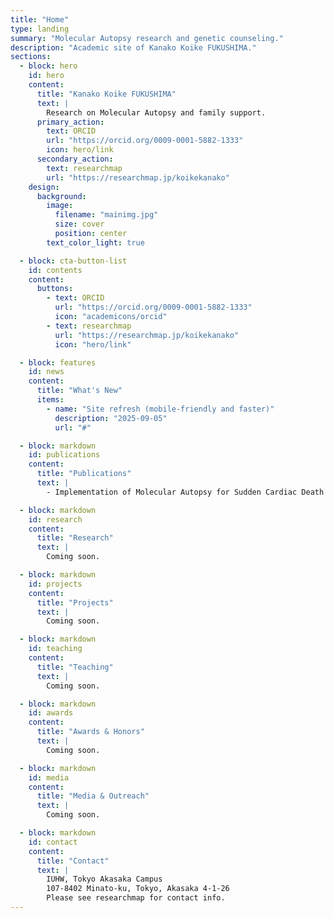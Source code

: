 ```yaml
---
title: "Home"
type: landing
summary: "Molecular Autopsy research and genetic counseling."
description: "Academic site of Kanako Koike FUKUSHIMA."
sections:
  - block: hero
    id: hero
    content:
      title: "Kanako Koike FUKUSHIMA"
      text: |
        Research on Molecular Autopsy and family support.
      primary_action:
        text: ORCID
        url: "https://orcid.org/0009-0001-5882-1333"
        icon: hero/link
      secondary_action:
        text: researchmap
        url: "https://researchmap.jp/koikekanako"
    design:
      background:
        image:
          filename: "mainimg.jpg"
          size: cover
          position: center
        text_color_light: true

  - block: cta-button-list
    id: contents
    content:
      buttons:
        - text: ORCID
          url: "https://orcid.org/0009-0001-5882-1333"
          icon: "academicons/orcid"
        - text: researchmap
          url: "https://researchmap.jp/koikekanako"
          icon: "hero/link"

  - block: features
    id: news
    content:
      title: "What's New"
      items:
        - name: "Site refresh (mobile-friendly and faster)"
          description: "2025-09-05"
          url: "#"

  - block: markdown
    id: publications
    content:
      title: "Publications"
      text: |
        - Implementation of Molecular Autopsy for Sudden Cardiac Death in Japan—Focus Group Study of Stakeholders. Circulation Journal. [PDF (KURENAI)](https://repository.kulib.kyoto-u.ac.jp/bitstream/2433/285270/1/circj.cj-22-0265.pdf) / [PubMed](https://pubmed.ncbi.nlm.nih.gov/36372399/)

  - block: markdown
    id: research
    content:
      title: "Research"
      text: |
        Coming soon.

  - block: markdown
    id: projects
    content:
      title: "Projects"
      text: |
        Coming soon.

  - block: markdown
    id: teaching
    content:
      title: "Teaching"
      text: |
        Coming soon.

  - block: markdown
    id: awards
    content:
      title: "Awards & Honors"
      text: |
        Coming soon.

  - block: markdown
    id: media
    content:
      title: "Media & Outreach"
      text: |
        Coming soon.

  - block: markdown
    id: contact
    content:
      title: "Contact"
      text: |
        IUHW, Tokyo Akasaka Campus
        107-8402 Minato-ku, Tokyo, Akasaka 4-1-26
        Please see researchmap for contact info.
---
```


